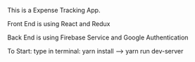 This is a Expense Tracking App. 

Front End is using React and Redux

Back End is using Firebase Service and Google Authentication

To Start: type in terminal: yarn install --> yarn run dev-server




